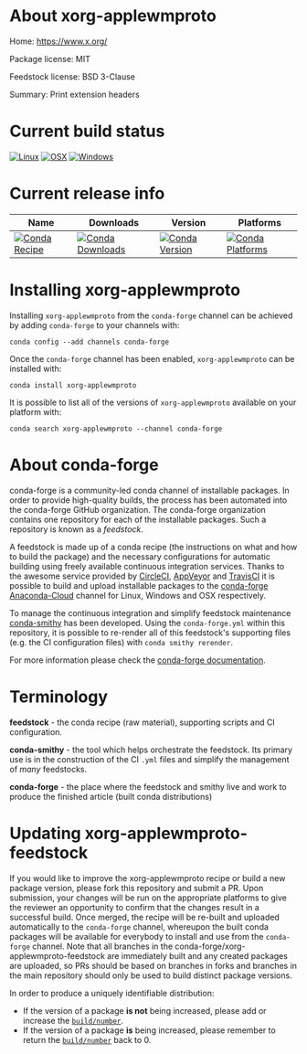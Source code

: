 About xorg-applewmproto
=======================

Home: https://www.x.org/

Package license: MIT

Feedstock license: BSD 3-Clause

Summary: Print extension headers



Current build status
====================

[![Linux](https://img.shields.io/circleci/project/github/conda-forge/xorg-applewmproto-feedstock/master.svg?label=Linux)](https://circleci.com/gh/conda-forge/xorg-applewmproto-feedstock)
[![OSX](https://img.shields.io/travis/conda-forge/xorg-applewmproto-feedstock/master.svg?label=macOS)](https://travis-ci.org/conda-forge/xorg-applewmproto-feedstock)
[![Windows](https://img.shields.io/appveyor/ci/conda-forge/xorg-applewmproto-feedstock/master.svg?label=Windows)](https://ci.appveyor.com/project/conda-forge/xorg-applewmproto-feedstock/branch/master)

Current release info
====================

| Name | Downloads | Version | Platforms |
| --- | --- | --- | --- |
| [![Conda Recipe](https://img.shields.io/badge/recipe-xorg--applewmproto-green.svg)](https://anaconda.org/conda-forge/xorg-applewmproto) | [![Conda Downloads](https://img.shields.io/conda/dn/conda-forge/xorg-applewmproto.svg)](https://anaconda.org/conda-forge/xorg-applewmproto) | [![Conda Version](https://img.shields.io/conda/vn/conda-forge/xorg-applewmproto.svg)](https://anaconda.org/conda-forge/xorg-applewmproto) | [![Conda Platforms](https://img.shields.io/conda/pn/conda-forge/xorg-applewmproto.svg)](https://anaconda.org/conda-forge/xorg-applewmproto) |

Installing xorg-applewmproto
============================

Installing `xorg-applewmproto` from the `conda-forge` channel can be achieved by adding `conda-forge` to your channels with:

```
conda config --add channels conda-forge
```

Once the `conda-forge` channel has been enabled, `xorg-applewmproto` can be installed with:

```
conda install xorg-applewmproto
```

It is possible to list all of the versions of `xorg-applewmproto` available on your platform with:

```
conda search xorg-applewmproto --channel conda-forge
```


About conda-forge
=================

conda-forge is a community-led conda channel of installable packages.
In order to provide high-quality builds, the process has been automated into the
conda-forge GitHub organization. The conda-forge organization contains one repository
for each of the installable packages. Such a repository is known as a *feedstock*.

A feedstock is made up of a conda recipe (the instructions on what and how to build
the package) and the necessary configurations for automatic building using freely
available continuous integration services. Thanks to the awesome service provided by
[CircleCI](https://circleci.com/), [AppVeyor](https://www.appveyor.com/)
and [TravisCI](https://travis-ci.org/) it is possible to build and upload installable
packages to the [conda-forge](https://anaconda.org/conda-forge)
[Anaconda-Cloud](https://anaconda.org/) channel for Linux, Windows and OSX respectively.

To manage the continuous integration and simplify feedstock maintenance
[conda-smithy](https://github.com/conda-forge/conda-smithy) has been developed.
Using the ``conda-forge.yml`` within this repository, it is possible to re-render all of
this feedstock's supporting files (e.g. the CI configuration files) with ``conda smithy rerender``.

For more information please check the [conda-forge documentation](https://conda-forge.org/docs/).

Terminology
===========

**feedstock** - the conda recipe (raw material), supporting scripts and CI configuration.

**conda-smithy** - the tool which helps orchestrate the feedstock.
                   Its primary use is in the construction of the CI ``.yml`` files
                   and simplify the management of *many* feedstocks.

**conda-forge** - the place where the feedstock and smithy live and work to
                  produce the finished article (built conda distributions)


Updating xorg-applewmproto-feedstock
====================================

If you would like to improve the xorg-applewmproto recipe or build a new
package version, please fork this repository and submit a PR. Upon submission,
your changes will be run on the appropriate platforms to give the reviewer an
opportunity to confirm that the changes result in a successful build. Once
merged, the recipe will be re-built and uploaded automatically to the
`conda-forge` channel, whereupon the built conda packages will be available for
everybody to install and use from the `conda-forge` channel.
Note that all branches in the conda-forge/xorg-applewmproto-feedstock are
immediately built and any created packages are uploaded, so PRs should be based
on branches in forks and branches in the main repository should only be used to
build distinct package versions.

In order to produce a uniquely identifiable distribution:
 * If the version of a package **is not** being increased, please add or increase
   the [``build/number``](https://conda.io/docs/user-guide/tasks/build-packages/define-metadata.html#build-number-and-string).
 * If the version of a package **is** being increased, please remember to return
   the [``build/number``](https://conda.io/docs/user-guide/tasks/build-packages/define-metadata.html#build-number-and-string)
   back to 0.
